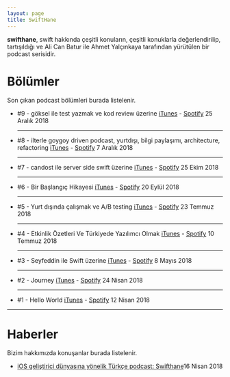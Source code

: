 ```yaml
---
layout: page
title: SwiftHane
---
```


__swifthane__, swift hakkında çeşitli konuların, çeşitli konuklarla değerlendirilip, tartışıldığı ve Ali Can Batur ile Ahmet Yalçınkaya tarafından yürütülen bir podcast serisidir.


# Bölümler

Son çıkan podcast bölümleri burada listelenir.

<ul class="posts">
	<li>
	    #9 - göksel ile test yazmak ve kod review üzerine <a target="_blank" href="https://itunes.apple.com/tr/podcast/id1372006454">iTunes</a> - <a target="_blank" href="https://open.spotify.com/episode/6VFLVxnuISApJRGlZgZavb">Spotify</a> 
	    <span class="when hidden-xs">25 Aralık 2018</span>
	    <hr> 
	</li>
	<li>
	    #8 - ilterle goygoy driven podcast, yurtdışı, bilgi paylaşımı, architecture, refactoring <a target="_blank" href="https://itunes.apple.com/tr/podcast/id1372006454">iTunes</a> - <a target="_blank" href="https://open.spotify.com/episode/2pysYj2wC4ZDhA10NFR8nq">Spotify</a> 
	    <span class="when hidden-xs">7 Aralık 2018</span>
	    <hr> 
	</li>
	<li>
	    #7 - candost ile server side swift üzerine <a target="_blank" href="https://itunes.apple.com/tr/podcast/id1372006454">iTunes</a> - <a target="_blank" href="https://open.spotify.com/episode/7hXJBQPLn4U61zhXDnH4TW">Spotify</a> 
	    <span class="when hidden-xs">25 Ekim 2018</span>
	    <hr>     
	</li>
	<li>
	    #6 - Bir Başlangıç Hikayesi <a target="_blank" href="https://itunes.apple.com/tr/podcast/id1372006454">iTunes</a> - <a target="_blank" href="https://open.spotify.com/episode/7LsGmlny6cLXaT4Lvkegi5">Spotify</a> 
	    <span class="when hidden-xs">20 Eylül 2018</span>	    
	    <hr> 
	</li>
	<li>
	    #5 - Yurt dışında çalışmak ve A/B testing <a target="_blank" href="https://itunes.apple.com/tr/podcast/id1372006454">iTunes</a> - <a target="_blank" href="https://open.spotify.com/episode/0BtMgGepEjNKbPK1HZJwvf">Spotify</a> 
	    <span class="when hidden-xs">23 Temmuz 2018</span>	    
	    <hr> 
	</li>
	<li>
	    #4 - Etkinlik Özetleri Ve Türkiyede Yazılımcı Olmak <a target="_blank" href="https://itunes.apple.com/tr/podcast/id1372006454">iTunes</a> - <a target="_blank" href="https://open.spotify.com/episode/49epE48yXcCkGqTLOjb33O">Spotify</a> 
	    <span class="when hidden-xs">10 Temmuz 2018</span>	    
	    <hr> 
	</li>
	<li>
	    #3 - Seyfeddin ile Swift üzerine <a target="_blank" href="https://itunes.apple.com/tr/podcast/id1372006454">iTunes</a> - <a target="_blank" href="https://open.spotify.com/episode/250gu6x24dZRzsK0sNhrkC">Spotify</a> 
	    <span class="when hidden-xs">8 Mayıs 2018</span>
	    <hr> 
	</li>
	<li>
	    #2 - Journey <a target="_blank" href="https://itunes.apple.com/tr/podcast/id1372006454">iTunes</a> - <a target="_blank" href="https://open.spotify.com/episode/0vVZPwmIBdVnxveqN56Tik">Spotify</a> 
	    <span class="when hidden-xs">24 Nisan 2018</span>
	    <hr> 
	</li>
	<li>
	    #1 - Hello World <a target="_blank" href="https://itunes.apple.com/tr/podcast/id1372006454">iTunes</a> - <a target="_blank" href="https://open.spotify.com/episode/1H3UB6mTz7NWlSnsxReD06">Spotify</a> 
	    <span class="when hidden-xs">12 Nisan 2018</span>
	</li>
</ul>

<hr />

# Haberler

Bizim hakkımızda konuşanlar burada listelenir.

<ul class="posts">
	<li><a target="_blank" href="https://www.sihirlielma.com/2018/04/16/ios-gelistirici-dunyasina-yonelik-turkce-podcast-swifthane/">iOS geliştirici dünyasına yönelik Türkçe podcast: Swifthane</a><span class="when hidden-xs">16 Nisan 2018</span></li>
</ul>
